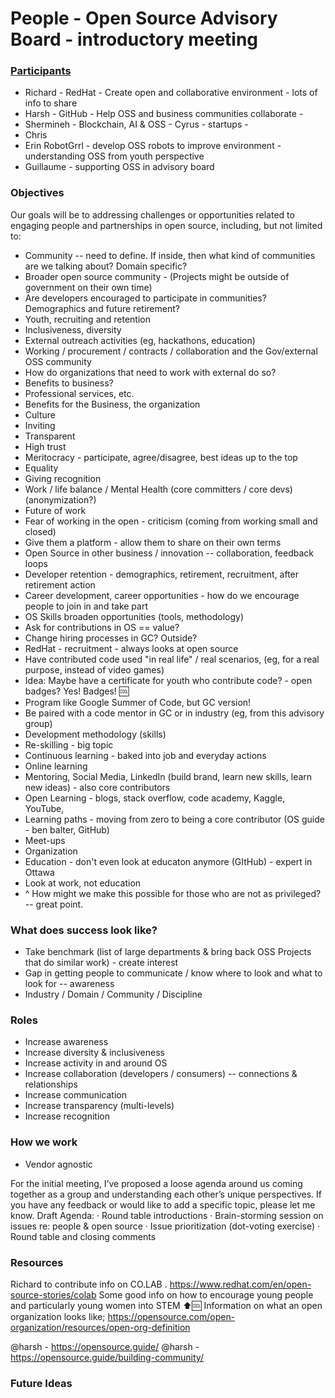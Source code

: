 # People - Open Source Advisory Board - introductory meeting

### [Participants](People.md)
* Richard - RedHat - Create open and collaborative environment - lots of info to share
* Harsh - GitHub - Help OSS and business communities collaborate -
* Shermineh - Blockchain, AI & OSS - Cyrus - startups -
* Chris
* Erin RobotGrrl - develop OSS robots to improve environment - understanding OSS from youth perspective
* Guillaume - supporting OSS in advisory board

### Objectives
Our goals will be to addressing challenges or opportunities related to engaging people and partnerships in open source, including, but not limited to:
* Community -- need to define. If inside, then what kind of communities are we talking about? Domain specific?
* Broader open source community - (Projects might be outside of government on their own time)
* Are developers encouraged to participate in communities? Demographics and future retirement?
* Youth, recruiting and retention
* Inclusiveness, diversity
* External outreach activities (eg, hackathons, education)
* Working / procurement / contracts / collaboration and the Gov/external OSS community
* How do organizations that need to work with external do so?
* Benefits to business?
* Professional services, etc.
* Benefits for the Business, the organization
* Culture
* Inviting
* Transparent
* High trust
* Meritocracy - participate, agree/disagree, best ideas up to the top
* Equality
* Giving recognition
* Work / life balance / Mental Health (core committers / core devs) (anonymization?)
* Future of work
* Fear of working in the open - criticism (coming from working small and closed)
* Give them a platform - allow them to share on their own terms
* Open Source in other business / innovation -- collaboration, feedback loops
* Developer retention - demographics, retirement, recruitment, after retirement action
* Career development, career opportunities - how do we encourage people to join in and take part
* OS Skills broaden opportunities (tools, methodology)
* Ask for contributions in OS == value?
* Change hiring processes in GC? Outside?
* RedHat - recruitment - always looks at open source
* Have contributed code used "in real life" / real scenarios, (eg, for a real purpose, instead of video games)
* Idea: Maybe have a certificate for youth who contribute code? - open badges? Yes! Badges! 🆒
* Program like Google Summer of Code, but GC version!
* Be paired with a code mentor in GC or in industry (eg, from this advisory group)
* Development methodology (skills)
* Re-skilling - big topic
* Continuous learning - baked into job and everyday actions
* Online learning
* Mentoring, Social Media, LinkedIn (build brand, learn new skills, learn new ideas) - also core contributors
* Open Learning - blogs, stack overflow, code academy, Kaggle, YouTube,
* Learning paths - moving from zero to being a core contributor (OS guide - ben balter, GitHub)
* Meet-ups
* Organization
* Education - don't even look at educaton anymore (GItHub) - expert in Ottawa
* Look at work, not education
* ^ How might we make this possible for those who are not as privileged? -- great point.

### What does success look like?
* Take benchmark (list of large departments & bring back OSS Projects that do similar work) - create interest
* Gap in getting people to communicate / know where to look and what to look for -- awareness
* Industry / Domain / Community / Discipline

### Roles

* Increase awareness
* Increase diversity & inclusiveness
* Increase activity in and around OS
* Increase collaboration (developers / consumers) -- connections & relationships
* Increase communication
* Increase transparency (multi-levels)
* Increase recognition

### How we work
* Vendor agnostic

For the initial meeting, I’ve proposed a loose agenda around us coming together as a group and understanding each other’s unique perspectives. If you have any feedback or would like to add a specific topic, please let me know.
Draft Agenda:
·         Round table introductions
·         Brain-storming session on issues re: people & open source
·         Issue prioritization (dot-voting exercise)
·         Round table and closing comments

### Resources

Richard to contribute info on CO.LAB . https://www.redhat.com/en/open-source-stories/colab
Some good info on how to encourage young people and particularly young women into STEM
⬆️🆒
Information on what an open organization looks like;   https://opensource.com/open-organization/resources/open-org-definition

@harsh -  https://opensource.guide/
@harsh - https://opensource.guide/building-community/

### Future Ideas
